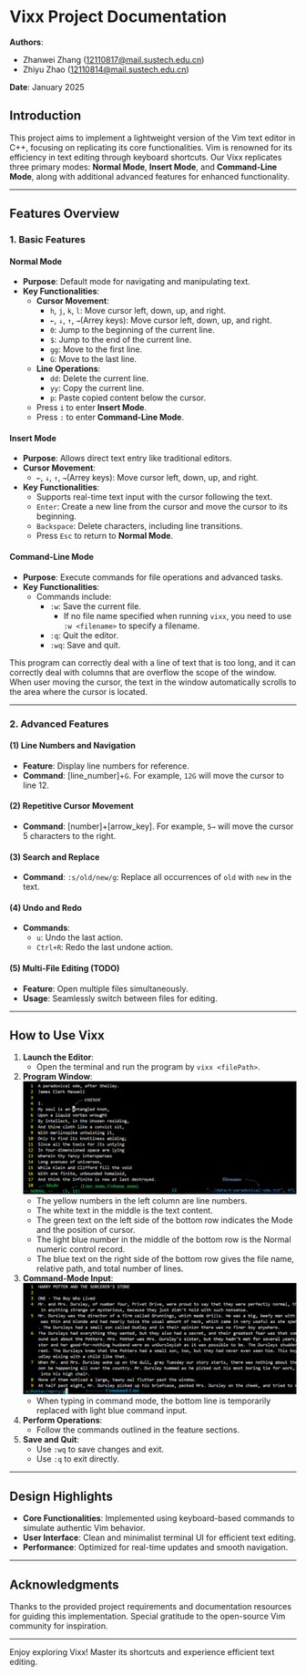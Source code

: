 # Vixx Project Documentation

**Authors**:  
- Zhanwei Zhang (12110817@mail.sustech.edu.cn)
- Zhiyu Zhao (12110814@mail.sustech.edu.cn)

**Date**: January 2025

## Introduction

This project aims to implement a lightweight version of the Vim text editor in C++, focusing on replicating its core functionalities. Vim is renowned for its efficiency in text editing through keyboard shortcuts. Our Vixx replicates three primary modes: **Normal Mode**, **Insert Mode**, and **Command-Line Mode**, along with additional advanced features for enhanced functionality.

---

## Features Overview

### 1. Basic Features

#### Normal Mode
- **Purpose**: Default mode for navigating and manipulating text.
- **Key Functionalities**:
  - **Cursor Movement**:
    - `h`, `j`, `k`, `l`: Move cursor left, down, up, and right.
    - `←`, `↓`, `↑`, `→`(Arrey keys): Move cursor left, down, up, and right.
    - `0`: Jump to the beginning of the current line.
    - `$`: Jump to the end of the current line.
    - `gg`: Move to the first line.
    - `G`: Move to the last line.
  - **Line Operations**:
    - `dd`: Delete the current line.
    - `yy`: Copy the current line.
    - `p`: Paste copied content below the cursor.
  - Press `i` to enter **Insert Mode**.
  - Press `:` to enter **Command-Line Mode**.

#### Insert Mode
- **Purpose**: Allows direct text entry like traditional editors.
- **Cursor Movement**:
  - `←`, `↓`, `↑`, `→`(Arrey keys): Move cursor left, down, up, and right.
- **Key Functionalities**:
  - Supports real-time text input with the cursor following the text.
  - `Enter`: Create a new line from the cursor and move the cursor to its beginning.
  - `Backspace`: Delete characters, including line transitions.
  - Press `Esc` to return to **Normal Mode**.

#### Command-Line Mode
- **Purpose**: Execute commands for file operations and advanced tasks.
- **Key Functionalities**:
  - Commands include:
    - `:w`: Save the current file.
      - If no file name specified when running `vixx`, you need to use `:w <filename>` to specify a filename.
    - `:q`: Quit the editor.
    - `:wq`: Save and quit.

This program can correctly deal with a line of text that is too long, and it can correctly deal with columns that are overflow the scope of the window.  When user moving the cursor, the text in the window automatically scrolls to the area where the cursor is located.

---

### 2. Advanced Features

#### (1) Line Numbers and Navigation
- **Feature**: Display line numbers for reference.
- **Command**: [line_number]+`G`. For example, `12G` will move the cursor to line 12.

#### (2) Repetitive Cursor Movement
- **Command**: [number]+[arrow_key]. For example, `5→` will move the cursor 5 characters to the right.

#### (3) Search and Replace
- **Command**: `:s/old/new/g`: Replace all occurrences of `old` with `new` in the text.

#### (4) Undo and Redo
- **Commands**:
  - `u`: Undo the last action.
  - `Ctrl+R`: Redo the last undone action.

#### (5) Multi-File Editing (TODO)
- **Feature**: Open multiple files simultaneously.
- **Usage**: Seamlessly switch between files for editing.

---

## How to Use Vixx

1. **Launch the Editor**:
   - Open the terminal and run the program by `vixx <filePath>`.
2. **Program Window**:
![Program Window](doc/fig1.png)
   - The yellow numbers in the left column are line numbers.
   - The white text in the middle is the text content.
   - The green text on the left side of the bottom row indicates the Mode and the position of cursor.
   - The light blue number in the middle of the bottom row is the Normal numeric control record.
   - The blue text on the right side of the bottom row gives the file name, relative path, and total number of lines.
3. **Command-Mode Input**:
![Program Window](doc/fig2.png)
   - When typing in command mode, the bottom line is temporarily replaced with light blue command input.
3. **Perform Operations**:
   - Follow the commands outlined in the feature sections.
4. **Save and Quit**:
   - Use `:wq` to save changes and exit.
   - Use `:q` to exit directly.

---

## Design Highlights

- **Core Functionalities**: Implemented using keyboard-based commands to simulate authentic Vim behavior.
- **User Interface**: Clean and minimalist terminal UI for efficient text editing.
- **Performance**: Optimized for real-time updates and smooth navigation.

---

## Acknowledgments

Thanks to the provided project requirements and documentation resources for guiding this implementation. Special gratitude to the open-source Vim community for inspiration.

---

Enjoy exploring Vixx! Master its shortcuts and experience efficient text editing.
